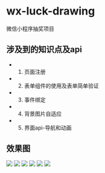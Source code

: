 # wx-luck-drawing
微信小程序抽奖项目
## 涉及到的知识点及api ##
- 1. 页面注册
- 2. 表单组件的使用及表单简单验证
- 3. 事件绑定
- 4. 背景图片自适应
- 5. 界面api-导航和动画
## 效果图 ##
![](https://i.imgur.com/ozq9aLJ.png)
![](https://i.imgur.com/601KVvD.png)
![](https://i.imgur.com/qR9uD8p.png)
![](https://i.imgur.com/s3a0e3U.png)
![](https://i.imgur.com/wQtYMxo.png)
![](https://i.imgur.com/Z0WHYIh.png)